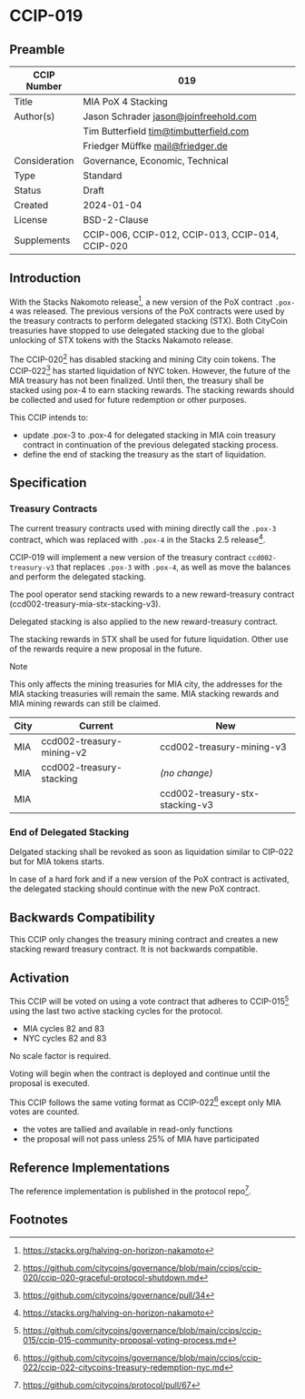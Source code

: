 # CCIP-019

## Preamble

| CCIP Number   | 019                                              |
| ------------- | ------------------------------------------------ |
| Title         | MIA PoX 4 Stacking                               |
| Author(s)     | Jason Schrader jason@joinfreehold.com            |
|               | Tim Butterfield tim@timbutterfield.com           |
|               | Friedger Müffke mail@friedger.de                 |
| Consideration | Governance, Economic, Technical                  |
| Type          | Standard                                         |
| Status        | Draft                                            |
| Created       | 2024-01-04                                       |
| License       | BSD-2-Clause                                     |
| Supplements   | CCIP-006, CCIP-012, CCIP-013, CCIP-014, CCIP-020 |

## Introduction

With the Stacks Nakomoto release[^1], a new version of the PoX contract `.pox-4` was released. The previous versions of the PoX contracts were used by the treasury contracts to perform delegated stacking (STX). Both CityCoin treasuries have stopped to use delegated stacking due to the global unlocking of STX tokens with the Stacks Nakamoto release.

The CCIP-020[^2] has disabled stacking and mining City coin tokens. The CCIP-022[^3] has started liquidation of NYC token. However, the future of the MIA treasury has not been finalized. Until then, the treasury shall be stacked using pox-4 to earn stacking rewards. The stacking rewards should be collected and used for future redemption or other purposes.

This CCIP intends to:

- update .pox-3 to .pox-4 for delegated stacking in MIA coin treasury contract in continuation of the previous delegated stacking process.
- define the end of stacking the treasury as the start of liquidation.

## Specification

### Treasury Contracts

The current treasury contracts used with mining directly call the `.pox-3` contract, which was replaced with `.pox-4` in the Stacks 2.5 release[^1].

CCIP-019 will implement a new version of the treasury contract `ccd002-treasury-v3` that replaces `.pox-3` with `.pox-4`, as well as move the balances and perform the delegated stacking.

The pool operator send stacking rewards to a new reward-treasury contract (ccd002-treasury-mia-stx-stacking-v3).

Delegated stacking is also applied to the new reward-treasury contract.

The stacking rewards in STX shall be used for future liquidation. Other use of the rewards require a new proposal in the future.

> [!NOTE]
> This only affects the mining treasuries for MIA city, the addresses for the MIA stacking treasuries will remain the same. MIA stacking rewards and MIA mining rewards can still be claimed. 

| City | Current                   | New                             |
| ---- | ------------------------- | ------------------------------- |
| MIA  | ccd002-treasury-mining-v2 | ccd002-treasury-mining-v3       |
| MIA  | ccd002-treasury-stacking  | _(no change)_                   |
| MIA  |                           | ccd002-treasury-stx-stacking-v3 |

### End of Delegated Stacking

Delgated stacking shall be revoked as soon as liquidation similar to CIP-022 but for MIA tokens starts. 

In case of a hard fork and if a new version of the PoX contract is activated, the delegated stacking should continue with the new PoX contract.

## Backwards Compatibility

This CCIP only changes the treasury mining contract and creates a new stacking reward treasury contract. It is not backwards compatible.

## Activation
This CCIP will be voted on using a vote contract that adheres to CCIP-015[^4] using the last two active stacking cycles for the protocol.

- MIA cycles 82 and 83
- NYC cycles 82 and 83

No scale factor is required.

Voting will begin when the contract is deployed and continue until the proposal is executed.

This CCIP follows the same voting format as CCIP-022[^5] except only MIA votes are counted.

- the votes are tallied and available in read-only functions
- the proposal will not pass unless 25% of MIA have participated

## Reference Implementations

The reference implementation is published in the protocol repo[^6].

## Footnotes

[^1]: https://stacks.org/halving-on-horizon-nakamoto
[^2]: https://github.com/citycoins/governance/blob/main/ccips/ccip-020/ccip-020-graceful-protocol-shutdown.md
[^3]: https://github.com/citycoins/governance/pull/34
[^4]: https://github.com/citycoins/governance/blob/main/ccips/ccip-015/ccip-015-community-proposal-voting-process.md
[^5]: https://github.com/citycoins/governance/blob/main/ccips/ccip-022/ccip-022-citycoins-treasury-redemption-nyc.md
[^6]: https://github.com/citycoins/protocol/pull/67
